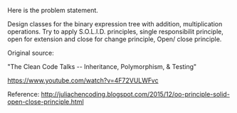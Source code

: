 Here is the problem statement. 

Design classes for the binary expression tree with addition, multiplication operations. Try to apply S.O.L.I.D. principles, single responsibilit principle, open for extension and close for change principle, Open/ close principle. 

Original source: 

"The Clean Code Talks -- Inheritance, Polymorphism, & Testing"

https://www.youtube.com/watch?v=4F72VULWFvc


Reference: 
http://juliachencoding.blogspot.com/2015/12/oo-principle-solid-open-close-principle.html
